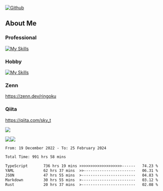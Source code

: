 [![Github](https://img.shields.io/github/followers/skyt-a?label=Follow&style=social)](https://github.com/skyt-a)

## About Me
### Professional
[![My Skills](https://skillicons.dev/icons?i=react,ts,js,nodejs,java,graphql,firebase,githubactions&theme=light)](https://skillicons.dev)
### Hobby
[![My Skills](https://skillicons.dev/icons?i=unity,rust,py&theme=light)](https://skillicons.dev)

### Zenn
https://zenn.dev/ringoku
### Qiita
https://qiita.com/sky_t


![](https://github-profile-summary-cards.vercel.app/api/cards/profile-details?username=skyt-a&theme=default)

![](https://github-profile-summary-cards.vercel.app/api/cards/repos-per-language?username=skyt-a&theme=default)![](https://github-profile-summary-cards.vercel.app/api/cards/stats?username=RinGoku&theme=default)

<!--START_SECTION:waka-->

```txt
From: 19 December 2022 - To: 25 February 2024

Total Time: 991 hrs 58 mins

TypeScript       736 hrs 19 mins >>>>>>>>>>>>>>>>>>>------   74.23 %
YAML             62 hrs 37 mins  >>-----------------------   06.31 %
JSON             47 hrs 55 mins  >------------------------   04.83 %
Markdown         30 hrs 55 mins  >------------------------   03.12 %
Rust             20 hrs 37 mins  >------------------------   02.08 %
```

<!--END_SECTION:waka-->
